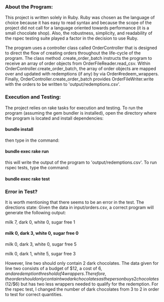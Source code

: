 ### About the Program:

This project is written solely in Ruby. Ruby was chosen as the language of choice because it has easy to read syntax and because the scope of the project did not call for a language oriented towards performance (it is a small chocolate shop). Also, the robustness, simplicity, and readability of the rspec testing suite played a factor in the decision to use Ruby.

The program uses a controller class called OrderController that is designed to direct the flow of creating orders throughout the life-cycle of the program. The class method .create_order_batch instructs the program to receive an array of order objects from OrderFileReader.read_csv. Within OrderController.create_order_batch, the array of order objects are mapped over and updated with redemptions (if any) by via Order#redeem_wrappers. Finally, OrderController.create_order_batch provides OrderFileWriter.write with the orders to be written to 'output/redemptions.csv'.


### Execution and Testing:

The project relies on rake tasks for execution and testing. To run the program (assuming the gem bundler is installed), open the directory where the program is located and install dependencies:

#### bundle install

then type in the command:

#### bundle exec rake run

this will write the output of the program to 'output/redemptions.csv'.
To run rspec tests, type the command:

#### bundle exec rake test


### Error in Test?

It is worth mentioning that there seems to be an error in the test. The directions state:
Given the data in input/orders.csv, a correct program will generate the following output:

milk 7, dark 0, white 0, sugar free 1
#### milk 0, dark 3, white 0, sugar free 0
milk 0, dark 3, white 0, sugar free 5

milk 0, dark 1, white 5, sugar free 3

However, line two should only contain 2 dark chocolates. The data given for line two consists of a budget of $12, a cost of $6, and a redemption threshold of 4 wrappers. Therefore, the order should only contain two dark chocolates as the person buys 2 chocolates ($12/$6) but has two less wrappers needed to qualify for the redemption. For the rspec test, I changed the number of dark chocolates from 3 to 2 in order to test for correct quantities.  
